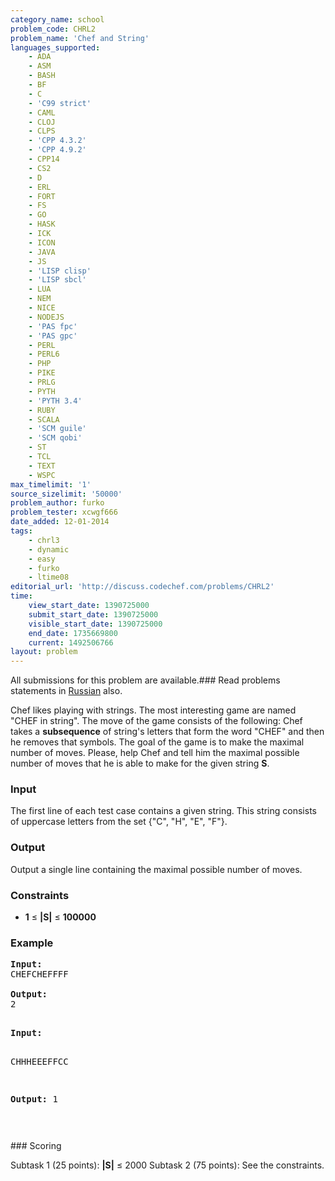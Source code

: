 ```yaml
---
category_name: school
problem_code: CHRL2
problem_name: 'Chef and String'
languages_supported:
    - ADA
    - ASM
    - BASH
    - BF
    - C
    - 'C99 strict'
    - CAML
    - CLOJ
    - CLPS
    - 'CPP 4.3.2'
    - 'CPP 4.9.2'
    - CPP14
    - CS2
    - D
    - ERL
    - FORT
    - FS
    - GO
    - HASK
    - ICK
    - ICON
    - JAVA
    - JS
    - 'LISP clisp'
    - 'LISP sbcl'
    - LUA
    - NEM
    - NICE
    - NODEJS
    - 'PAS fpc'
    - 'PAS gpc'
    - PERL
    - PERL6
    - PHP
    - PIKE
    - PRLG
    - PYTH
    - 'PYTH 3.4'
    - RUBY
    - SCALA
    - 'SCM guile'
    - 'SCM qobi'
    - ST
    - TCL
    - TEXT
    - WSPC
max_timelimit: '1'
source_sizelimit: '50000'
problem_author: furko
problem_tester: xcwgf666
date_added: 12-01-2014
tags:
    - chrl3
    - dynamic
    - easy
    - furko
    - ltime08
editorial_url: 'http://discuss.codechef.com/problems/CHRL2'
time:
    view_start_date: 1390725000
    submit_start_date: 1390725000
    visible_start_date: 1390725000
    end_date: 1735669800
    current: 1492506766
layout: problem
---
```

All submissions for this problem are available.###  Read problems statements in [Russian](http://www.codechef.com/download/translated/LTIME08/russian/CHRL2.pdf) also.

Chef likes playing with strings. The most interesting game are named "CHEF in string". The move of the game consists of the following: Chef takes a **subsequence** of string's letters that form the word "CHEF" and then he removes that symbols. The goal of the game is to make the maximal number of moves. Please, help Chef and tell him the maximal possible number of moves that he is able to make for the given string **S**.

### Input

 The first line of each test case contains a given string. This string consists of uppercase letters from the set {"C", "H", "E", "F"}.

### Output

Output a single line containing the maximal possible number of moves.

### Constraints

- **1**  ≤ **|S|** ≤ **100000**

### Example

<pre><b>Input:</b>
CHEFCHEFFFF

<b>Output:</b>
2

</pre><pre><b>Input:</b>
CHHHEEEFFCC

<b>Output:</b>
1

</pre>### Scoring

Subtask 1 (25 points): **|S|** ≤ 2000 
Subtask 2 (75 points): See the constraints.
